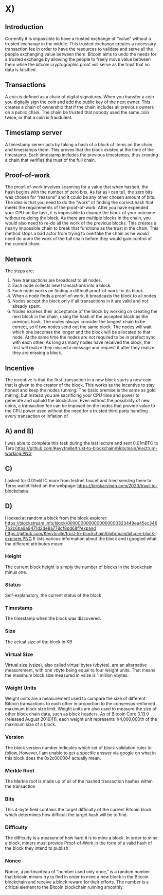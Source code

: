 # X)
## Introduction
  Currently it is impossible to have a trusted exchange of “value” without a trusted exchange in the middle. This trusted exchange creates a necessary transaction fee in order to have the resources to validate and serve all the people exchanging value between them. Bitcoin aims to undo the needs for a trusted exchange by allowing the people to freely move value between them while the bitcoin cryptographic proof will serve as the trust that no data is falsified.
## Transactions
  A coin is defined as a chain of digital signatures. When you transfer a coin you digitally sign the coin and add the public key of the next owner. This creates a chain of ownership that if the chain includes all previous owners on a public chain. The chain be trusted that nobody used the same coin twice, or that a coin is fraudulent.
## Timestamp server
  A timestamp server acts by taking a hash of a block of items on the chain and timestamps them. This proves that the block existed at the time of the timestamp. Each timestamp includes the previous timestamps, thus creating a chain that verifies the trust of the full chain.
## Proof-of-work
  The proof-of-work involves scanning for a value that when hashed, the hash begins with the number of zero bits. As far as I can tell, the zero bits was chosen for “reasons” and it could be any other chosen amount of bits. The idea is that you need to do the “work” of finding the correct hash that meets the requirements of the proof-of-work. After you have expended your CPU on the task, it is impossible to change the block of your outcome without re-doing the block. As there are multiple blocks in the chain, you would also need to re-do all the work of the previous blocks. This creates a nearly impossible chain to break that functions as the trust in the chain. This method stops a bad actor from trying to overtake the chain as he would need do undo the work of the full chain before they would gain control of the current chain.
## Network
  The steps are:
  1) New transactions are broadcast to all nodes. 
  2) Each node collects new transactions into a block. 
  3) Each node works on finding a difficult proof-of-work for its block. 
  4) When a node finds a proof-of-work, it broadcasts the block to all nodes. 
  5) Nodes accept the block only if all transactions in it are valid and not already spent. 
  6) Nodes express their acceptance of the block by working on creating the next block in the chain, using the hash of the accepted block as the previous hash.
  The nodes always consider the longest chain to be correct, so if two nodes send out the same block. The nodes will wait which one becomes the longer and the block will be allocated to that node. At the same time the nodes are not required to be in prefect sync with each other. As long as many nodes have received the block, the rest will realize they missed a message and request it after they realize they are missing a block.
##  Incentive
  The incentive is that the first transaction in a new block starts a new coin that is given to the creator of the block. This works as the incentive to stay honest and keep the nodes running. The basic premise is the same as gold mining, but instead you are sacrificing your CPU time and power to generate and uphold the blockchain. Even without the possibility of new coins, a transaction fee can be imposed on the nodes that provide value to the CPU power used without the need for a trusted third party handling every transaction or inflation of

## A) and B)
  I was able to complete this task during the last lecture and sent 0.01mBTC to Tero
  https://github.com/Kevytmille/trust-to-blockchain/blob/main/electrum-working.PNG

## C)
  I asked for 0.01mBTC more from testnet faucet and tried sending them to Teros wallet listed on the webpage: https://terokarvinen.com/2023/trust-to-blockchain/

## D)
i looked at random a block from the block explorer: https://blockstream.info/block/0000000000000000000323449ea45ec3467b2c6ba9a9471d2de8a778cf8dd68f?expand
https://github.com/Kevytmille/trust-to-blockchain/blob/main/bitcoin-block-explorer.PNG
It lists various information about the block and i googled what the different attributes mean:
### Height
The current block height is simply the number of blocks in the blockchain minus one.
### Status
Self-explanatory, the current status of the block
### Timestamp
The timestamp when the block was discovered.
### Size
The actual size of the block in KB
### Virtual Size
Virtual size (vsize), also called virtual bytes (vbytes), are an alternative measurement, with one vbyte being equal to four weight units. That means the maximum block size measured in vsize is 1 million vbytes.
### Weight Units
Weight units are a measurement used to compare the size of different Bitcoin transactions to each other in proportion to the consensus-enforced maximum block size limit. Weight units are also used to measure the size of other block chain data, such as block headers. As of Bitcoin Core 0.13.0 (released August 2016)[1], each weight unit represents 1/4,000,000th of the maximum size of a block.
### Version
The block version number indicates which set of block validation rules to follow. However, I am unable to get a specific answer via google on what in this block does the 0x2c000004 actually mean.
### Merkle Root
The Merkle root is made up of all of the hashed transaction hashes within the transaction
### Bits
This 4-byte field contains the target difficulty of the current Bitcoin block which determines how difficult the target hash will be to find.
### Difficulty
The difficulty is a measure of how hard it is to mine a block. In order to mine a block, miners must provide Proof-of-Work in the form of a valid hash of the block they intend to publish.
### Nonce
Nonce, a portmanteau of "number used only once," is a random number that bitcoin miners try to find in order to mine a new block in the Bitcoin blockchain and receive a block reward for their efforts. The number is a critical element to the Bitcoin blockchain running smoothly.
